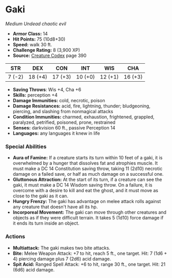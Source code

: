 # Gaki

*Medium* *Undead* *chaotic evil*

- **Armor Class:** 14
- **Hit Points:** 75 (10d8+30)
- **Speed:** walk 30 ft.
- **Challenge Rating:** 8 (3,900 XP)
- **Source:** [Creature Codex](https://koboldpress.com/kpstore/product/creature-codex-for-5th-edition-dnd) page 390

| STR | DEX | CON | INT | WIS | CHA |
| --- | --- | --- | --- | --- | --- |
| 7 (-2) | 18 (+4) | 17 (+3) | 10 (+0) | 12 (+1) | 16 (+3) |

- **Saving Throws**: Wis +4, Cha +6
- **Skills:** perception +4
- **Damage Immunities:** cold, necrotic, poison
- **Damage Resistances:** acid, fire, lightning, thunder; bludgeoning, piercing, and slashing from nonmagical attacks
- **Condition Immunities:** charmed, exhaustion, frightened, grappled, paralyzed, petrified, poisoned, prone, restrained
- **Senses:** darkvision 60 ft., passive Perception 14
- **Languages:** any languages it knew in life
### Special Abilities
- **Aura of Famine:** If a creature starts its turn within 10 feet of a gaki, it is overwhelmed by a hunger that dissolves fat and atrophies muscle. It must make a DC 14 Constitution saving throw, taking 11 (2d10) necrotic damage on a failed save, or half as much damage on a successful one.
- **Gluttonous Attraction:** At the start of its turn, if a creature can see the gaki, it must make a DC 14 Wisdom saving throw. On a failure, it is overcome with a desire to kill and eat the ghost, and it must move as close to the gaki as it can.
- **Hungry Frenzy:** The gaki has advantage on melee attack rolls against any creature that doesn't have all its hp.
- **Incorporeal Movement:** The gaki can move through other creatures and objects as if they were difficult terrain. It takes 5 (1d10) force damage if it ends its turn inside an object.
### Actions
- **Multiattack:** The gaki makes two bite attacks.
- **Bite:** Melee Weapon Attack: +7 to hit, reach 5 ft., one target. Hit: 7 (1d6 + 4) piercing damage plus 7 (2d6) acid damage.
- **Spit Acid:** Ranged Spell Attack: +6 to hit, range 30 ft., one target. Hit: 21 (6d6) acid damage.


